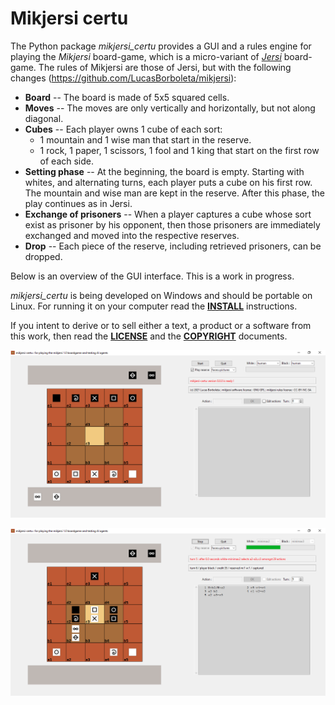 # Mikjersi certu

The Python package *mikjersi_certu* provides a GUI and a rules engine for playing the *Mikjersi* board-game, which is a micro-variant of [*Jersi*](https://github.com/LucasBorboleta/jersi) board-game. The rules of Mikjersi are those of Jersi, but with the following changes (https://github.com/LucasBorboleta/mikjersi):

- **Board** -- The board is made of 5x5 squared cells.
- **Moves** -- The moves are only vertically and horizontally, but not along diagonal.
- **Cubes** -- Each player owns 1 cube of each sort:
    - 1 mountain and 1 wise man that start in the reserve.
    - 1 rock, 1 paper, 1 scissors, 1 fool and 1 king that start on the first row of each side.
- **Setting phase** -- At the beginning, the board is empty. Starting with whites, and alternating turns, each player puts a cube on his first row. The mountain and wise man are kept in the reserve. After this phase, the play continues as in Jersi.
- **Exchange of prisoners** -- When a player captures a cube whose sort exist as prisoner by his opponent, then those prisoners are immediately exchanged and moved into the respective reserves.
- **Drop** -- Each piece of the reserve, including retrieved prisoners, can be dropped.

Below is an overview of the GUI interface. This is a work in progress.

*mikjersi_certu* is being developed on Windows and should be portable on Linux. For running it on your computer read the [**INSTALL**](./docs/INSTALL.md) instructions.

If you intent to derive or to sell either a text, a product or a software from this work, then read the [**LICENSE**](./docs/LICENSE.txt) and the  [**COPYRIGHT**](./docs/COPYRIGHT.md)  documents.

![](./docs/starting-positions.png)

![](./docs/random-positions.png)
